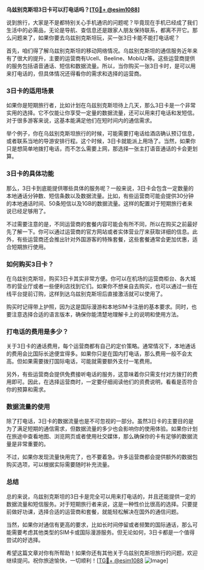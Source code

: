 **乌兹别克斯坦3日卡可以打电话吗？[[TG💪+ @esim1088](https://t.me/s/esim1088)]**

说到旅行，大家是不是都特别关心手机通讯的问题呢？毕竟现在手机已经成了我们生活中的必需品，无论是导航、查信息还是跟家人朋友保持联系，都离不开它。那么问题来了，如果你要去乌兹别克斯坦玩，买一张3日卡能不能打电话呢？

首先，咱们得了解乌兹别克斯坦的移动网络情况。乌兹别克斯坦的通信服务近年来有了很大的提升，主要的运营商有Ucell、Beeline、MobiUz等。这些运营商提供的服务包括语音通话、短信和数据流量。所以，当你购买一张3日卡时，是可以用来打电话的，但具体情况还得看你的需求和选择的运营商。

### 3日卡的适用场景

如果你是短期旅行者，比如计划在乌兹别克斯坦待上几天，那么3日卡是一个非常实用的选择。它不仅能让你享受一定量的数据流量，还可以用来打电话和发短信。对于很多游客来说，这基本能满足他们在短时间内的通信需求。

举个例子，你在乌兹别克斯坦旅行的时候，可能需要打电话给酒店确认预订信息，或者联系当地的导游安排行程。这个时候，3日卡就能派上用场了。当然，如果你只是想简单地拨打电话，而不怎么需要上网，那选择一张主打语音通话的卡会更划算。

### 3日卡的具体功能

那么，3日卡到底能提供哪些具体的服务呢？一般来说，3日卡会包含一定数量的本地通话分钟数、短信条数以及数据流量。比如，有些运营商可能会提供30分钟的本地通话时间、50条短信以及1GB的数据流量。这样的配置对于短期旅行者来说已经足够用了。

不过需要注意的是，不同运营商的套餐内容可能会有所不同，所以在购买之前最好先了解一下。你可以通过运营商的官方网站或者实体营业厅来获取详细的信息。此外，有些运营商还会推出针对外国游客的特殊套餐，这些套餐通常会更加优惠，适合短期旅行使用。

### 如何购买3日卡？

在乌兹别克斯坦，购买3日卡其实非常方便。你可以在机场的运营商柜台、各大城市的营业厅或者一些便利店找到它们。如果你不想亲自去购买，也可以通过一些在线平台提前订购，这样到达乌兹别克斯坦后直接激活就可以使用了。

购买时记得带上护照，因为这是国际漫游和本地SIM卡注册的基本要求。同时，也要注意选择合适的语言版本，确保你能清楚地理解卡上的说明和使用方法。

### 打电话的费用是多少？

关于3日卡的通话费用，每个运营商都有自己的定价策略。通常情况下，本地通话的费用会比国际长途便宜得多。如果你只是在国内打电话，那么费用一般不会太高。但如果需要拨打国际电话，可能就需要额外支付一笔费用。

另外，有些运营商会提供免费接听电话的服务，这意味着你只需支付对方拨打的费用即可。因此，在选择运营商时，一定要仔细阅读他们的资费说明，看看是否符合你的预算和需求。

### 数据流量的使用

除了打电话，3日卡的数据流量也是不可忽视的一部分。虽然3日卡的主要目的是为了满足短期的通信需求，但数据流量的多少也会影响你的使用体验。如果你计划在旅途中查看地图、浏览网页或者使用社交媒体，那么确保你的卡有足够的数据流量是非常重要的。

不过，如果你发现流量快用完了，也不要着急。许多运营商都会提供额外的数据包购买选项，可以根据实际需要随时补充流量。

### 总结

总的来说，乌兹别克斯坦的3日卡是完全可以用来打电话的，并且还能提供一定的数据流量和短信服务。对于短期旅行者来说，这是一种性价比很高的选择。只要提前做好功课，选择合适的运营商和套餐，就能轻松解决在国外的通信问题。

当然，如果你对通信有更高的要求，比如长时间停留或者频繁的国际通话，那么可能需要考虑其他类型的SIM卡或国际漫游服务。但无论如何，3日卡都是一个值得尝试的好选择。

希望这篇文章对你有所帮助！如果你还有其他关于乌兹别克斯坦旅行的问题，欢迎继续提问。祝你旅途愉快，一切顺利！[[TG💪+ @esim1088](https://t.me/s/esim1088) ![Image](https://i.postimg.cc/4NQfJmqS/Snipaste-2025-05-13-00-14-12.png)]